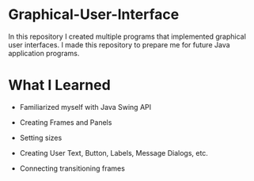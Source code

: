# Graphical-User-Interface
In this repository I created multiple programs that implemented graphical user interfaces. I made this repository to prepare me for future Java application programs.
# What I Learned
- Familiarized myself with Java Swing API
  
- Creating Frames and Panels
- Setting sizes 
- Creating User Text, Button, Labels, Message Dialogs, etc.
- Connecting transitioning frames
      
